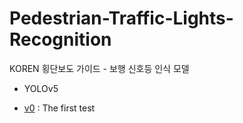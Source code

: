 # Pedestrian-Traffic-Lights-Recognition
KOREN 횡단보도 가이드 - 보행 신호등 인식 모델

* YOLOv5

- [v0](https://github.com/icns-distributed-cloud/Pedestrian-Traffic-Lights-Recognition/tree/master/v0) : The first test
